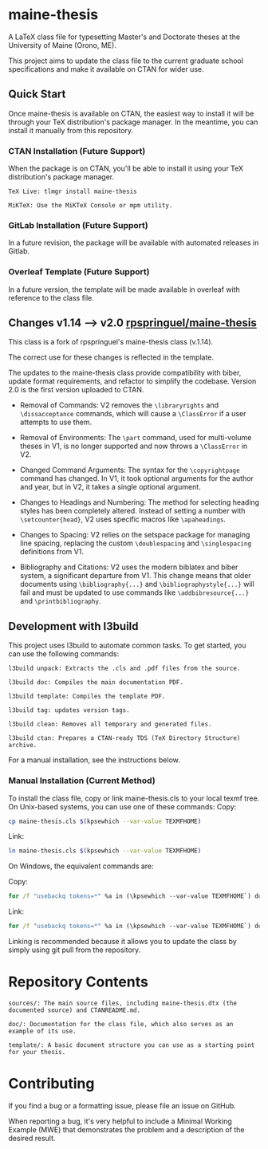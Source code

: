 # maine-thesis

A LaTeX class file for typesetting Master's and Doctorate theses at the University of Maine (Orono, ME).

This project aims to update the class file to the current graduate school specifications and make it available on CTAN
for wider use.

## Quick Start

Once maine-thesis is available on CTAN, the easiest way to install it will be through your TeX distribution's package
manager. In the meantime, you can install it manually from this repository.

### CTAN Installation (Future Support)

When the package is on CTAN, you'll be able to install it using your TeX distribution's package manager.

    TeX Live: tlmgr install maine-thesis

    MiKTeX: Use the MiKTeX Console or mpm utility.

### GitLab Installation (Future Support)

In a future revision, the package will be available with automated releases in Gitlab.

### Overleaf Template (Future Support)

In a future version, the template will be made available in overleaf with reference to the class file.

## Changes v1.14 --> v2.0 [rpspringuel/maine-thesis](https://github.com/rpspringuel/maine-thesis/blob/master/maine-thesis.cls)

This class is a fork of rpspringuel's maine-thesis class (v.1.14).

The correct use for these changes is reflected in the template.

The updates to the maine-thesis class provide compatibility with biber, update format requirements, and refactor to
simplify the codebase. Version 2.0 is the first version uploaded to CTAN.

- Removal of Commands: V2 removes the `\libraryrights` and `\dissacceptance` commands, which will cause a `\ClassError`
  if a user attempts to use them.

- Removal of Environments: The `\part` command, used for multi-volume theses in V1, is no longer supported and now
  throws a `\ClassError` in V2.

- Changed Command Arguments: The syntax for the `\copyrightpage` command has changed. In V1, it took optional arguments
  for the author and year, but in V2, it takes a single optional argument.

- Changes to Headings and Numbering: The method for selecting heading styles has been completely altered. Instead of
  setting a number with `\setcounter{head}`, V2 uses specific macros like `\apaheadings`.

- Changes to Spacing: V2 relies on the setspace package for managing line spacing, replacing the custom `\doublespacing`
  and `\singlespacing` definitions from V1.

- Bibliography and Citations: V2 uses the modern biblatex and biber system, a significant departure from V1. This change
  means that older documents using `\bibliography{...}` and `\bibliographystyle{...}` will fail and must be updated to
  use commands like `\addbibresource{...}` and `\printbibliography`.

## Development with l3build

This project uses l3build to automate common tasks. To get started, you can use the following commands:

    l3build unpack: Extracts the .cls and .pdf files from the source.

    l3build doc: Compiles the main documentation PDF.

    l3build template: Compiles the template PDF.

    l3build tag: updates version tags.

    l3build clean: Removes all temporary and generated files.

    l3build ctan: Prepares a CTAN-ready TDS (TeX Directory Structure) archive.

For a manual installation, see the instructions below.

### Manual Installation (Current Method)

To install the class file, copy or link maine-thesis.cls to your local texmf tree. On Unix-based systems, you can use
one of these commands:
Copy:

```bash
cp maine-thesis.cls $(kpsewhich --var-value TEXMFHOME)
```

Link:

```bash
ln maine-thesis.cls $(kpsewhich --var-value TEXMFHOME)
```

On Windows, the equivalent commands are:

Copy:

```cmd
for /f "usebackq tokens=*" %a in (\kpsewhich --var-value TEXMFHOME`) do copy maine-thesis.cls %a`
```

Link:

```cmd
for /f "usebackq tokens=*" %a in (\kpsewhich --var-value TEXMFHOME`) do mklink %a maine-thesis.cls`
```

Linking is recommended because it allows you to update the class by simply using git pull from the repository.

# Repository Contents

    sources/: The main source files, including maine-thesis.dtx (the documented source) and CTANREADME.md.

    doc/: Documentation for the class file, which also serves as an example of its use.

    template/: A basic document structure you can use as a starting point for your thesis.

# Contributing

If you find a bug or a formatting issue, please file an issue on GitHub.

When reporting a bug, it's very helpful to include a Minimal Working Example (MWE) that demonstrates the problem and a
description of the desired result.